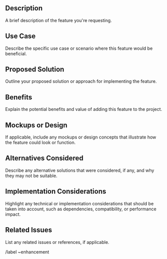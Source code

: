 ## Description
A brief description of the feature you're requesting.

## Use Case
Describe the specific use case or scenario where this feature would be beneficial.

## Proposed Solution
Outline your proposed solution or approach for implementing the feature.

## Benefits
Explain the potential benefits and value of adding this feature to the project.

## Mockups or Design
If applicable, include any mockups or design concepts that illustrate how the feature could look or function.

## Alternatives Considered
Describe any alternative solutions that were considered, if any, and why they may not be suitable.

## Implementation Considerations
Highlight any technical or implementation considerations that should be taken into account, such as dependencies, compatibility, or performance impact.

## Related Issues
List any related issues or references, if applicable.

/label ~enhancement